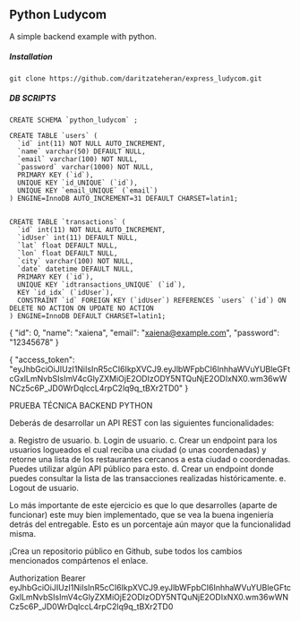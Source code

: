 ## Python Ludycom
A simple backend example with python.

##### Installation

```
git clone https://github.com/daritzateheran/express_ludycom.git
```
##### DB SCRIPTS
```
CREATE SCHEMA `python_ludycom` ;

CREATE TABLE `users` (
  `id` int(11) NOT NULL AUTO_INCREMENT,
  `name` varchar(50) DEFAULT NULL,
  `email` varchar(100) NOT NULL,
  `password` varchar(1000) NOT NULL,
  PRIMARY KEY (`id`),
  UNIQUE KEY `id_UNIQUE` (`id`),
  UNIQUE KEY `email_UNIQUE` (`email`)
) ENGINE=InnoDB AUTO_INCREMENT=31 DEFAULT CHARSET=latin1;


CREATE TABLE `transactions` (
  `id` int(11) NOT NULL AUTO_INCREMENT,
  `idUser` int(11) DEFAULT NULL,
  `lat` float DEFAULT NULL,
  `lon` float DEFAULT NULL,
  `city` varchar(100) NOT NULL,
  `date` datetime DEFAULT NULL,
  PRIMARY KEY (`id`),
  UNIQUE KEY `idtransactions_UNIQUE` (`id`),
  KEY `id_idx` (`idUser`),
  CONSTRAINT `id` FOREIGN KEY (`idUser`) REFERENCES `users` (`id`) ON DELETE NO ACTION ON UPDATE NO ACTION
) ENGINE=InnoDB DEFAULT CHARSET=latin1;

```


{
  "id": 0,
  "name": "xaiena",
  "email": "xaiena@example.com",
  "password": "12345678"
}

{
  "access_token": "eyJhbGciOiJIUzI1NiIsInR5cCI6IkpXVCJ9.eyJlbWFpbCI6InhhaWVuYUBleGFtcGxlLmNvbSIsImV4cGlyZXMiOjE2ODIzODY5NTQuNjE2ODIxNX0.wm36wWNCz5c6P_JD0WrDqlccL4rpC2lq9q_tBXr2TD0"
}

PRUEBA TÉCNICA BACKEND PYTHON


Deberás de desarrollar un API REST con las siguientes
funcionalidades:


a. Registro de usuario.
b. Login de usuario.
c. Crear un endpoint para los usuarios logueados el cual reciba
una ciudad (o unas coordenadas) y retorne una lista de los
restaurantes cercanos a esta ciudad o coordenadas. Puedes
utilizar algún API público para esto.
d. Crear un endpoint donde puedes consultar la lista de las
transacciones realizadas históricamente.
e. Logout de usuario.


Lo más importante de este ejercicio es que lo que desarrolles (aparte de
funcionar) este muy bien implementado, que se vea la buena ingeniería
detrás del entregable. Esto es un porcentaje aún mayor que la
funcionalidad misma.

¡Crea un repositorio público en Github, sube todos los cambios
mencionados compártenos el enlace.

Authorization Bearer eyJhbGciOiJIUzI1NiIsInR5cCI6IkpXVCJ9.eyJlbWFpbCI6InhhaWVuYUBleGFtcGxlLmNvbSIsImV4cGlyZXMiOjE2ODIzODY5NTQuNjE2ODIxNX0.wm36wWNCz5c6P_JD0WrDqlccL4rpC2lq9q_tBXr2TD0